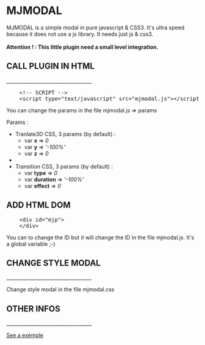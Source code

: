 MJMODAL
===========
<p>
	MJMODAL is a simple modal in pure javascript &amp; CSS3. It's ultra speed because it does not use a js library. It needs just js & css3.<br /><br />
	<strong>Attention ! : This little plugin need a small level integration.</strong>
</p>

<h2>CALL PLUGIN IN HTML</h2>
___________________________________
			
<pre>
	&lt;!-- SCRIPT --&gt;
	&lt;script type="text/javascript" src="mjmodal.js"&gt;&lt;/script&gt;
</pre>

<p>You can change the params in the file mjmodal.js => params</p>

<p>Params : </p>

<ul>
	<li>Tranlate3D CSS, 3 params (by default) :
		<ul>
			<li>var <strong>x</strong> => <i>0</i></li>
			<li>var <strong>y</strong> => <i>'-100%'</i></li>
			<li>var <strong>z</strong> => <i>0</i></li>
		</ul>
	</li>
	<li><br /></li>
	<li>Transition CSS, 3 params (by default) :
		<ul>
			<li>var <strong>type</strong> => <i>0</i></li>
			<li>var <strong>duration</strong> => <i>'-100%'</i></li>
			<li>var <strong>effect</strong> => <i>0</i></li>
		</ul>
	</li>
</ul>

<h2>ADD HTML DOM</h2>
<pre>
	&lt;div id="mjp"&gt;
	&lt;/div&gt;
</pre>

<p>You can to change the ID but it will change the ID in the file mjmodal.js. It's a global variable ;-)</p>

<h2>CHANGE STYLE MODAL</h2>
___________________________________
	
<p>Change style modal in the file mjmodal.css</p>

<h2>OTHER INFOS</h2>
___________________________________
	
<p><a href="https://cdn.rawgit.com/mccray/MJMODAL/master/index.html" title="See a exemple" targe="_blank">See a exemple</a></p>